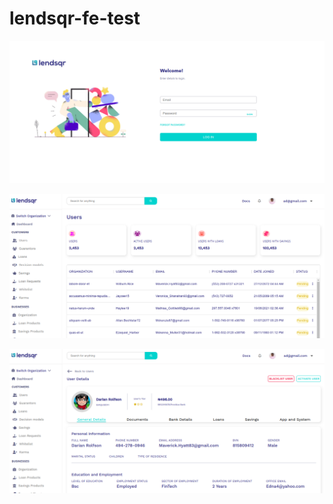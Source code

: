 # lendsqr-fe-test

![Alt text](src/images/lendsqr-login.png)

![Alt text](src/images/lendsqr-users.png)

![Alt text](src/images/lendsqr-details.png)

